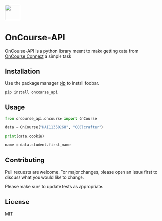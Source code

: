 
  <img width="50px" src="https://cdn.discordapp.com/attachments/848365417688203294/892262456271978566/oncourselogo.svg">

# OnCourse-API

OnCourse-API is a python library meant to make getting data from [OnCourse Connect](https://www.oncourseconnect.com/) a simple task

## Installation

Use the package manager [pip](https://pip.pypa.io/en/stable/) to install foobar.

```bash
pip install oncourse_api
```

## Usage

```python
from oncourse_api.oncourse import OnCourse

data = OnCourse("HAI11350268", "C00lcrafter")

print(data.cookie)

name = data.student.first_name
```

## Contributing
Pull requests are welcome. For major changes, please open an issue first to discuss what you would like to change.

Please make sure to update tests as appropriate.

## License
[MIT](https://choosealicense.com/licenses/mit/)
